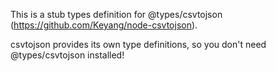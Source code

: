 This is a stub types definition for @types/csvtojson (https://github.com/Keyang/node-csvtojson).

csvtojson provides its own type definitions, so you don't need @types/csvtojson installed!